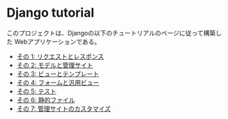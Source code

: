 # Django tutorial

このプロジェクトは、Djangoの以下のチュートリアルのページに従って構築した
Webアプリケーションである。

* [その 1: リクエストとレスポンス](https://docs.djangoproject.com/ja/4.1/intro/tutorial01/)
* [その 2: モデルと管理サイト](https://docs.djangoproject.com/ja/4.1/intro/tutorial02/)
* [その 3: ビューとテンプレート](https://docs.djangoproject.com/ja/4.1/intro/tutorial03/)
* [その 4: フォームと汎用ビュー](https://docs.djangoproject.com/ja/4.1/intro/tutorial04/)
* [その 5: テスト](https://docs.djangoproject.com/ja/4.1/intro/tutorial05/)
* [その 6: 静的ファイル](https://docs.djangoproject.com/ja/4.1/intro/tutorial06/)
* [その 7: 管理サイトのカスタマイズ](https://docs.djangoproject.com/ja/4.1/intro/tutorial07/)
